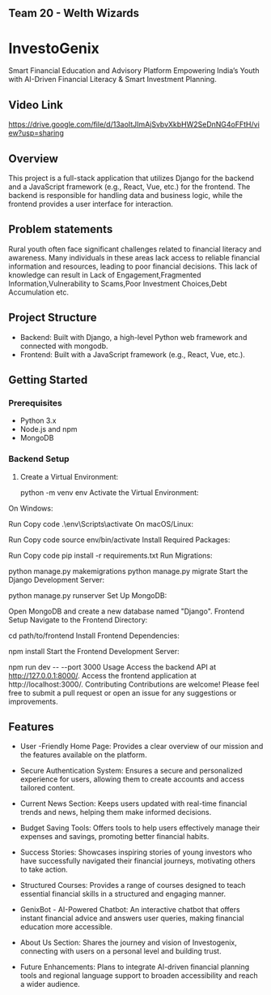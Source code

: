 ## Team 20 - Welth Wizards

# InvestoGenix
Smart Financial Education and Advisory Platform Empowering India’s Youth with AI-Driven Financial Literacy &amp; Smart Investment Planning.


## Video Link
https://drive.google.com/file/d/13aoItJImAjSvbvXkbHW2SeDnNG4oFFtH/view?usp=sharing 


## Overview

This project is a full-stack application that utilizes Django for the backend and a JavaScript framework (e.g., React, Vue, etc.) for the frontend. The backend is responsible for handling data and business logic, while the frontend provides a user interface for interaction.

## Problem statements
Rural youth often face significant challenges related to financial literacy and awareness. Many individuals in these areas lack access to reliable financial information and resources, leading to poor financial decisions. This lack of knowledge can result in
Lack of Engagement,Fragmented Information,Vulnerability to Scams,Poor Investment Choices,Debt Accumulation etc.

## Project Structure

- Backend: Built with Django, a high-level Python web framework and connected with mongodb.
- Frontend: Built with a JavaScript framework (e.g., React, Vue, etc.).

## Getting Started

### Prerequisites

- Python 3.x
- Node.js and npm
- MongoDB

### Backend Setup

1. Create a Virtual Environment:
   
   python -m venv env
Activate the Virtual Environment:

On Windows:

Run
Copy code
.\env\Scripts\activate
On macOS/Linux:

Run
Copy code
source env/bin/activate
Install Required Packages:


Run
Copy code
pip install -r requirements.txt
Run Migrations:



python manage.py makemigrations
python manage.py migrate
Start the Django Development Server:



python manage.py runserver
Set Up MongoDB:

Open MongoDB and create a new database named "Django".
Frontend Setup
Navigate to the Frontend Directory:


cd path/to/frontend
Install Frontend Dependencies:


npm install
Start the Frontend Development Server:


npm run dev -- --port 3000
Usage
Access the backend API at http://127.0.0.1:8000/.
Access the frontend application at http://localhost:3000/.
Contributing
Contributions are welcome! Please feel free to submit a pull request or open an issue for any suggestions or improvements.

## Features

- User -Friendly Home Page: Provides a clear overview of our mission and the features available on the platform.

- Secure Authentication System: Ensures a secure and personalized experience for users, allowing them to create accounts and access tailored content.

- Current News Section: Keeps users updated with real-time financial trends and news, helping them make informed decisions.

- Budget Saving Tools: Offers tools to help users effectively manage their expenses and savings, promoting better financial habits.

- Success Stories: Showcases inspiring stories of young investors who have successfully navigated their financial journeys, motivating others to take action.

- Structured Courses: Provides a range of courses designed to teach essential financial skills in a structured and engaging manner.

- GenixBot - AI-Powered Chatbot: An interactive chatbot that offers instant financial advice and answers user queries, making financial education more accessible.

- About Us Section: Shares the journey and vision of Investogenix, connecting with users on a personal level and building trust.

- Future Enhancements: Plans to integrate AI-driven financial planning tools and regional language support to broaden accessibility and reach a wider audience.





